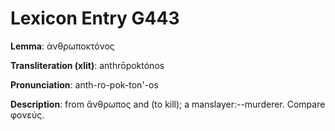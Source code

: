 # Lexicon Entry G443

**Lemma**: ἀνθρωποκτόνος

**Transliteration (xlit)**: anthrōpoktónos

**Pronunciation**: anth-ro-pok-ton'-os

**Description**:
from ἄνθρωπος and (to kill); a manslayer:--murderer. Compare φονεύς.
